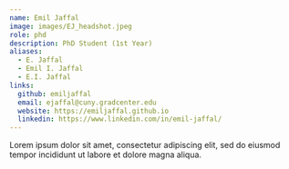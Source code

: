 ```yaml
---
name: Emil Jaffal
image: images/EJ_headshot.jpeg
role: phd
description: PhD Student (1st Year)
aliases:
  - E. Jaffal
  - Emil I. Jaffal
  - E.I. Jaffal
links:
  github: emiljaffal
  email: ejaffal@cuny.gradcenter.edu
  website: https://emiljaffal.github.io
  linkedin: https://www.linkedin.com/in/emil-jaffal/
---
```


Lorem ipsum dolor sit amet, consectetur adipiscing elit, sed do eiusmod tempor incididunt ut labore et dolore magna aliqua.
